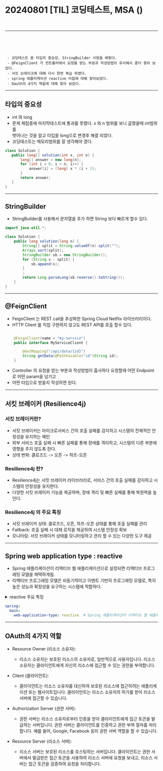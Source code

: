 # 20240801 [TIL] 코딩테스트, MSA ()

<br>

---
<br>
<br>
<br>

```
 - 코딩테스트 중 타입의 중요성, StringBuilder 사용을 배웠다.
 - @FeignClient 가 컨트롤러에서 요청을 받는 부분과 작성방법이 유사해서 좀더 찾아 보았다.
 - 서킷 브레이크에 대해 다시 한번 복습 하였다.
 - spring 애플리케이션 reactive 타읩에 대해 찾아보았다.
 - Oauth의 4가지 역할에 대해 찾아 보았다.
```

---

## 타입의 중요성

- int 와 long
- 문제 체점중에 마지막테스트에 통과를 못했다. x 와 n 범위를 보니 곱했을때 int범위를   
  벗어나는 것을 알고 타입을 long으로 변경후 해결 되었다.
- 코딩테스트는 메모리범위를 잘 생각해야 겠다.

 ```java 
class Solution {
    public long[] solution(int x, int n) {
        long[] answer = new long[n];
        for (int i = 0; i < n; i++) {
            answer[i] = (long) x * (i + 1);
        }
        return answer;
    }
}
   ```

---

## StringBuilder

- StringBuilder를 사용해서 문자열을 추가 하면 String 보다 빠르게 할수 있다.
~~~java
import java.util.*;

class Solution {
    public long solution(long n) {
        String[] split = String.valueOf(n).split("");
        Arrays.sort(split);
        StringBuilder sb = new StringBuilder();
        for (String s : split) {
            sb.append(s);
        }
        ;
        return Long.parseLong(sb.reverse().toString());
    }
}
~~~
---

## @FeignClient

- FeignClient 는 REST call을 추상화한 Spring Cloud Netflix 라이브러리이다.
- HTTP Client 를 직접 구현하지 않고도 REST API를 호출 할수 있다.
~~~java

    @FeignClient(name = "my-service")
    public interface MyServiceClient {

        @GetMapping("/api/data/{id}")
        String getData(@PathVaiable("id")String id);
    }
~~~

- Controller 의 요청을 받는 부분과 작성방법이 흡사하다 요청할때 어떤 Endpoint 로 어떤 param을 넘기고 
- 어떤 타입으로 받을지 작성하면 된다.
---

## 서킷 브레이커 (Resilience4j)

### 서킷 브레이커란? 

- 서킷 브레이커는 마이크로서비스 간의 호출 실패를 감지하고 시스템의 전체적인 안정성을 유지하는 패턴
- 외부 서비스 호출 실패 시 빠른 실패를 통해 장애를 격리하고, 시스템의 다른 부분에 영향을 주지 않도록 한다.
- 상태 변화: 클로즈드 -> 오픈 -> 하프-오픈

### Resilience4j 란?

- Resilience4j는 서킷 브레이커 라이브러리로, 서비스 간의 호출 실패를 감지하고 시스템의 안정성을  유지한다.
- 다양한 서킷 브레이커 기능을 제공하며, 장애 격리 및 빠른 실패를 통해 복원력을 높인다.

### Resilience4j 의 주요 특징

- 서킷 브레이커 상태: 클로즈드, 오픈, 하프-오픈 상태를 통해 호출 실패를 관리
- Fallback: 호출 실패 시 대체 로직을 제공하여 시스템 안정성 확보
- 모니터링: 서킷 브레이커 상태를 모니터링하고 관리 할 수 있는 다양한 도구 제공

---

## Spring  web application type : reactive

- Spring 애플리케이션이 리액티브 웹 애플리케이션으로 설정되면 리액티브 프로그래밍 모델을 채택하게됨.
- 리액티브 프로그래밍 모델은 비동기적이고 이벤트 기반의 프로그래밍 모델로, 특히 높은 성능과 확장성을 요구하는 시스템에 적합하다.
<Details>
  <summary> reactive 주요 특징 </summary>
  
  1. 비동기적 및 논블로킹 I/O

      •	리액티브 애플리케이션은 서버와 클라이언트 간의 상호작용을 비동기적으로 처리합니다. 이는 요청이 들어올 때마다 새로운 스레드를 생성하는 대신, 적은 수의 스레드를 사용하여 많은 요청을 처리할 수 있도록 합니다.

  2. 리액티브 스트림

     •	Spring WebFlux는 리액티브 스트림 표준을 구현하여 데이터를 스트림으로 처리합니다. 이는 데이터를 청크 단위로 전송하여, 데이터가 도착할 때마다 처리할 수 있게 합니다.

  3. 데이터베이스 연동

      •	리액티브 애플리케이션은 논블로킹 방식으로 데이터베이스와 상호작용합니다. 이를 위해 Spring Data 프로젝트는 리액티브 리포지토리와 같은 리액티브 데이터 접근 방법을 제공합니다.

  4. 프로그래밍 모델

      •	리액티브 프로그래밍 모델은 Mono와 Flux라는 두 가지 주요 추상화를 사용합니다. Mono는 0 또는 1개의 요소를 처리하는데 사용되고, Flux는 0부터 N개의 요소를 처리하는데 사용됩니다.
</Details>

~~~yaml
spring:
  main:
    web-application-type: reactive  # Spring 애플리케이션이 리액티브 웹 애플리케이션으로 설정됨
~~~

---

## OAuth의 4가지 역할

- Resource Owner (리소스 소유자):
  - 리소스 소유자는 보호된 리소스의 소유자로, 일반적으로 사용자입니다. 리소스 소유자는 클라이언트에게 자신의 리소스에 접근할 수 있는 권한을 부여합니다.   
  

- Client (클라이언트):
  - 클라이언트는 리소스 소유자를 대신하여 보호된 리소스에 접근하려는 애플리케이션 또는 웹사이트입니다. 클라이언트는 리소스 소유자의 허가를 받아 리소스 서버에 접근할 수 있습니다.   
  

- Authorization Server (권한 서버):
  - 권한 서버는 리소스 소유자로부터 인증을 받아 클라이언트에게 접근 토큰을 발급하는 서버입니다. 권한 서버는 클라이언트를 인증하고 권한 부여 절차를 처리합니다. 예를 들어, Google, Facebook 등이 권한 서버 역할을 할 수 있습니다.   
  

- Resource Server (리소스 서버):
  - 리소스 서버는 보호된 리소스를 호스팅하는 서버입니다. 클라이언트는 권한 서버에서 발급받은 접근 토큰을 사용하여 리소스 서버에 요청을 보내고, 리소스 서버는 접근 토큰을 검증하여 요청을 처리합니다.